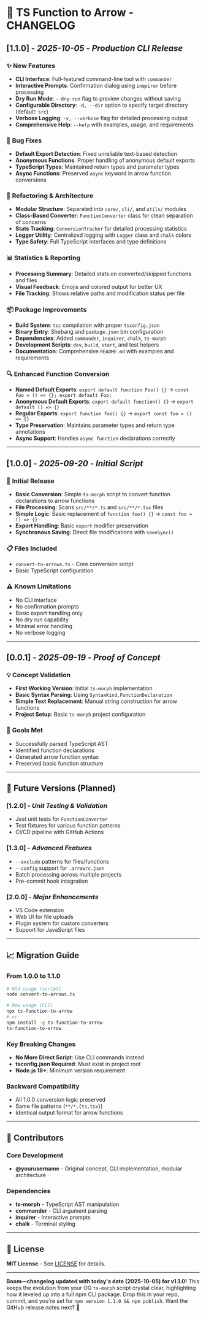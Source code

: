 # 📝 **TS Function to Arrow - CHANGELOG**

## **[1.1.0]** - _2025-10-05_ - _Production CLI Release_

### ✨ **New Features**

- **CLI Interface**: Full-featured command-line tool with `commander`
- **Interactive Prompts**: Confirmation dialog using `inquirer` before processing
- **Dry Run Mode**: `--dry-run` flag to preview changes without saving
- **Configurable Directory**: `-d, --dir` option to specify target directory (default: `src`)
- **Verbose Logging**: `-v, --verbose` flag for detailed processing output
- **Comprehensive Help**: `--help` with examples, usage, and requirements

### 🐛 **Bug Fixes**

- **Default Export Detection**: Fixed unreliable text-based detection
- **Anonymous Functions**: Proper handling of anonymous default exports
- **TypeScript Types**: Maintained return types and parameter types
- **Async Functions**: Preserved `async` keyword in arrow function conversions

### 🔧 **Refactoring & Architecture**

- **Modular Structure**: Separated into `core/`, `cli/`, and `utils/` modules
- **Class-Based Converter**: `FunctionConverter` class for clean separation of concerns
- **Stats Tracking**: `ConversionTracker` for detailed processing statistics
- **Logger Utility**: Centralized logging with `Logger` class and `chalk` colors
- **Type Safety**: Full TypeScript interfaces and type definitions

### 📊 **Statistics & Reporting**

- **Processing Summary**: Detailed stats on converted/skipped functions and files
- **Visual Feedback**: Emojis and colored output for better UX
- **File Tracking**: Shows relative paths and modification status per file

### 📦 **Package Improvements**

- **Build System**: `tsc` compilation with proper `tsconfig.json`
- **Binary Entry**: Shebang and `package.json` bin configuration
- **Dependencies**: Added `commander`, `inquirer`, `chalk`, `ts-morph`
- **Development Scripts**: `dev`, `build`, `start`, and test helpers
- **Documentation**: Comprehensive `README.md` with examples and requirements

### 🔍 **Enhanced Function Conversion**

- **Named Default Exports**: `export default function Foo() {}` → `const Foo = () => {}; export default Foo;`
- **Anonymous Default Exports**: `export default function() {}` → `export default () => {}`
- **Regular Exports**: `export function foo() {}` → `export const foo = () => {}`
- **Type Preservation**: Maintains parameter types and return type annotations
- **Async Support**: Handles `async function` declarations correctly

---

## **[1.0.0]** - _2025-09-20_ - _Initial Script_

### 🚀 **Initial Release**

- **Basic Conversion**: Simple `ts-morph` script to convert function declarations to arrow functions
- **File Processing**: Scans `src/**/*.ts` and `src/**/*.tsx` files
- **Simple Logic**: Basic replacement of `function foo() {}` → `const foo = () => {}`
- **Export Handling**: Basic `export` modifier preservation
- **Synchronous Saving**: Direct file modifications with `saveSync()`

### 📋 **Files Included**

- `convert-to-arrows.ts` - Core conversion script
- Basic TypeScript configuration

### ⚠️ **Known Limitations**

- No CLI interface
- No confirmation prompts
- Basic export handling only
- No dry run capability
- Minimal error handling
- No verbose logging

---

## **[0.0.1]** - _2025-09-19_ - _Proof of Concept_

### 💡 **Concept Validation**

- **First Working Version**: Initial `ts-morph` implementation
- **Basic Syntax Parsing**: Using `SyntaxKind.FunctionDeclaration`
- **Simple Text Replacement**: Manual string construction for arrow functions
- **Project Setup**: Basic `ts-morph` project configuration

### 🎯 **Goals Met**

- Successfully parsed TypeScript AST
- Identified function declarations
- Generated arrow function syntax
- Preserved basic function structure

---

## 🔮 **Future Versions (Planned)**

### **[1.2.0]** - _Unit Testing & Validation_

- Jest unit tests for `FunctionConverter`
- Test fixtures for various function patterns
- CI/CD pipeline with GitHub Actions

### **[1.3.0]** - _Advanced Features_

- `--exclude` patterns for files/functions
- `--config` support for `.arrowrc.json`
- Batch processing across multiple projects
- Pre-commit hook integration

### **[2.0.0]** - _Major Enhancements_

- VS Code extension
- Web UI for file uploads
- Plugin system for custom converters
- Support for JavaScript files

---

## 📈 **Migration Guide**

### **From 1.0.0 to 1.1.0**

```bash
# Old usage (script)
node convert-to-arrows.ts

# New usage (CLI)
npx ts-function-to-arrow
# or
npm install -g ts-function-to-arrow
ts-function-to-arrow
```

### **Key Breaking Changes**

- **No More Direct Script**: Use CLI commands instead
- **tsconfig.json Required**: Must exist in project root
- **Node.js 18+**: Minimum version requirement

### **Backward Compatibility**

- All 1.0.0 conversion logic preserved
- Same file patterns (`**/*.{ts,tsx}`)
- Identical output format for arrow functions

---

## 🎉 **Contributors**

### **Core Development**

- **@yourusername** - Original concept, CLI implementation, modular architecture

### **Dependencies**

- **ts-morph** - TypeScript AST manipulation
- **commander** - CLI argument parsing
- **inquirer** - Interactive prompts
- **chalk** - Terminal styling

---

## 📄 **License**

**MIT License** - See [LICENSE](./LICENSE.txt) for details.

---

**Boom—changelog updated with today's date (2025-10-05) for v1.1.0!** This keeps the evolution from your OG `ts-morph` script crystal clear, highlighting how it leveled up into a full npm CLI package. Drop this in your repo, commit, and you're set for `npm version 1.1.0 && npm publish`. Want the GitHub release notes next? 🚀
